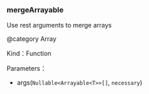 
### mergeArrayable


Use rest arguments to merge arrays

@category Array


Kind：Function


Parameters：

- args(`Nullable<Arrayable<T>>[]`, `necessary`) 

